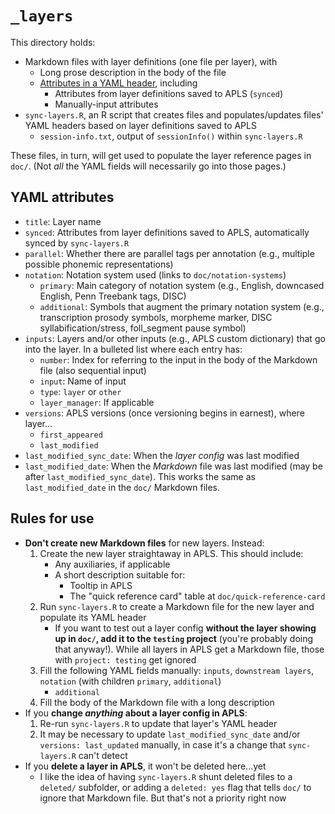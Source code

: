 # `_layers`

This directory holds:

- Markdown files with layer definitions (one file per layer), with
  - Long prose description in the body of the file
  - [Attributes in a YAML header](#yaml-attributes), including
    - Attributes from layer definitions saved to APLS (`synced`)
    - Manually-input attributes
- `sync-layers.R`, an R script that creates files and populates/updates files' YAML headers based on layer definitions saved to APLS
  - `session-info.txt`, output of `sessionInfo()` within `sync-layers.R`

These files, in turn, will get used to populate the layer reference pages in `doc/`.
(Not _all_ the YAML fields will necessarily go into those pages.)


## YAML attributes

- `title`: Layer name
- `synced`: Attributes from layer definitions saved to APLS, automatically synced by `sync-layers.R`
- `parallel`: Whether there are parallel tags per annotation (e.g., multiple possible phonemic representations)
- `notation`: Notation system used (links to `doc/notation-systems`)
  - `primary`: Main category of notation system (e.g., English, downcased English, Penn Treebank tags, DISC)
  - `additional`: Symbols that augment the primary notation system (e.g., transcription prosody symbols, morpheme marker, DISC syllabification/stress, foll_segment pause symbol)
- `inputs`: Layers and/or other inputs (e.g., APLS custom dictionary) that go into the layer. In a bulleted list where each entry has:
  - `number`: Index for referring to the input in the body of the Markdown file (also sequential input)
  - `input`: Name of input
  - `type`: `layer` or `other`
  - `layer_manager`: If applicable
- `versions`: APLS versions (once versioning begins in earnest), where layer...
  - `first_appeared`
  - `last_modified`
- `last_modified_sync_date`: When the _layer config_ was last modified
- `last_modified_date`: When the _Markdown_ file was last modified (may be after `last_modified_sync_date`). This works the same as `last_modified_date` in the `doc/` Markdown files.


## Rules for use

- **Don't create new Markdown files** for new layers. Instead:
  1. Create the new layer straightaway in APLS. This should include:
     - Any auxiliaries, if applicable
     - A short description suitable for:
       - Tooltip in APLS
       - The "quick reference card" table at `doc/quick-reference-card`
  1. Run `sync-layers.R` to create a Markdown file for the new layer and populate its YAML header
     - If you want to test out a layer config **without the layer showing up in `doc/`, add it to the `testing` project** (you're probably doing that anyway!). While all layers in APLS get a Markdown file, those with `project: testing` get ignored
  1. Fill the following YAML fields manually: `inputs`, `downstream layers`, `notation` (with children `primary`, `additional`)
     - `additional`
  1. Fill the body of the Markdown file with a long description
- If you **change _anything_ about a layer config in APLS**:
  1. Re-run `sync-layers.R` to update that layer's YAML header
  1. It may be necessary to update `last_modified_sync_date` and/or `versions: last_updated` manually, in case it's a change that `sync-layers.R` can't detect
- If you **delete a layer in APLS**, it won't be deleted here...yet
  - I like the idea of having `sync-layers.R` shunt deleted files to a `deleted/` subfolder, or adding a `deleted: yes` flag that tells `doc/` to ignore that Markdown file. But that's not a priority right now

